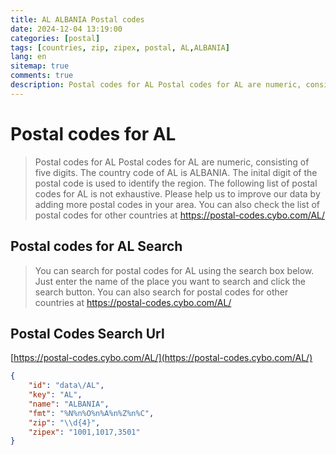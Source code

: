 ```yaml
---
title: AL ALBANIA Postal codes 
date: 2024-12-04 13:19:00
categories: [postal]
tags: [countries, zip, zipex, postal, AL,ALBANIA]
lang: en
sitemap: true
comments: true
description: Postal codes for AL Postal codes for AL are numeric, consisting of five digits. The country code of AL is ALBANIA. The inital digit of the postal code is used to identify the region. The following list of postal codes for AL is not exhaustive. Please help us to improve our data by adding more postal codes in your area. You can also check the list of postal codes for other countries at https://postal-codes.cybo.com/AL/
---
```


# Postal codes for AL
> Postal codes for AL Postal codes for AL are numeric, consisting of five digits. The country code of AL is ALBANIA. The inital digit of the postal code is used to identify the region. The following list of postal codes for AL is not exhaustive. Please help us to improve our data by adding more postal codes in your area. You can also check the list of postal codes for other countries at https://postal-codes.cybo.com/AL/

## Postal codes for AL Search 
> You can search for postal codes for AL using the search box below. Just enter the name of the place you want to search and click the search button. You can also search for postal codes for other countries at https://postal-codes.cybo.com/AL/

## Postal Codes Search Url

[https://postal-codes.cybo.com/AL/](https://postal-codes.cybo.com/AL/)
```json
{
    "id": "data\/AL",
    "key": "AL",
    "name": "ALBANIA",
    "fmt": "%N%n%O%n%A%n%Z%n%C",
    "zip": "\\d{4}",
    "zipex": "1001,1017,3501"
}
```
